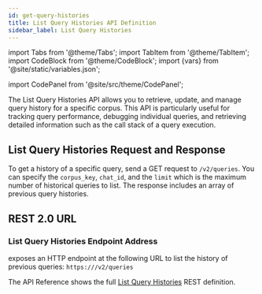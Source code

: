 ```yaml
---
id: get-query-histories
title: List Query Histories API Definition
sidebar_label: List Query Histories
---
```


import Tabs from '@theme/Tabs';
import TabItem from '@theme/TabItem';
import CodeBlock from '@theme/CodeBlock';
import {vars} from '@site/static/variables.json';

import CodePanel from '@site/src/theme/CodePanel';


The List Query Histories API allows you to retrieve, update, and manage query 
history for a specific corpus. This API is particularly useful for tracking 
query performance, debugging individual queries, and retrieving detailed 
information such as the call stack of a query execution.

## List Query Histories Request and Response

To get a history of a specific query, send a GET request to 
`/v2/queries`. You can specify the `corpus_key`, `chat_id`, and the 
`limit` which is the maximum number of historical queries to list. The 
response includes an array of previous query histories.

## REST 2.0 URL

### List Query Histories Endpoint Address

<Config v="names.product"/> exposes an HTTP endpoint at the following URL
to list the history of previous queries:
<code>https://<Config v="domains.rest.indexing"/>/v2/queries</code>

The API Reference shows the full [List Query Histories](/docs/rest-api/get-query-histories) REST definition.